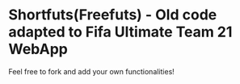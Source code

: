 # Shortfuts(Freefuts) - Old code adapted to Fifa Ultimate Team 21 WebApp

Feel free to fork and add your own functionalities!
